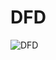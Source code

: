 # DFD
 


![DFD](https://cloud.githubusercontent.com/assets/15002708/11697664/502fbfce-9e80-11e5-9ec2-27a8a43d657c.png)

